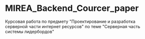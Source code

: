 # MIREA_Backend_Courcer_paper
Курсовая работа по предмету "Проектирование и разработка серверной части интернет ресурсов" по теме "Серверная часть системы лидербордов"
